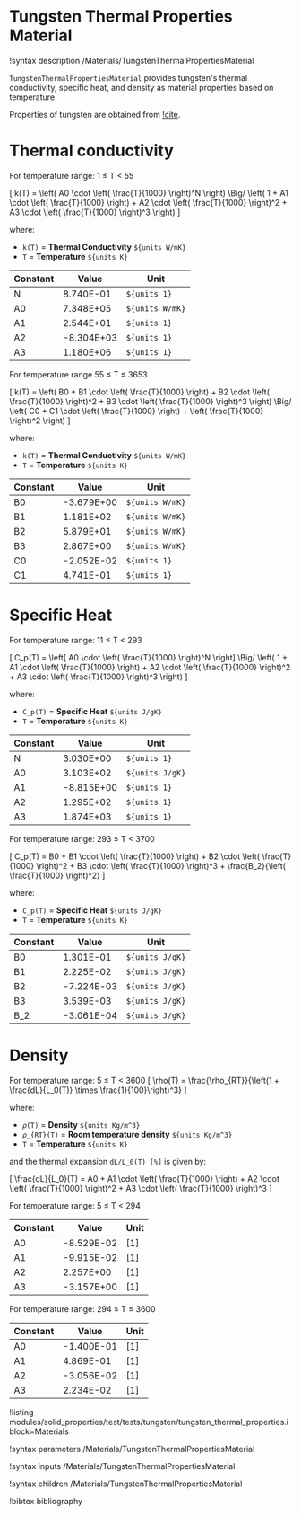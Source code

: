 # Tungsten Thermal Properties Material

!syntax description /Materials/TungstenThermalPropertiesMaterial

`TungstenThermalPropertiesMaterial` provides tungsten's thermal conductivity, specific heat, and density as material properties based on temperature

Properties of tungsten are obtained from [!cite](milner2024space).

# Thermal conductivity
For temperature range: 1 ≤ T < 55

\[
k(T) = \left( A0 \cdot \left( \frac{T}{1000} \right)^N \right)
\Big/
\left( 1 + A1 \cdot \left( \frac{T}{1000} \right) + A2 \cdot \left( \frac{T}{1000} \right)^2 + A3 \cdot \left( \frac{T}{1000} \right)^3 \right)
\]

where:

- `k(T)` = **Thermal Conductivity** `${units W/mK}`
- `T` = **Temperature** `${units K}`

| Constant | Value      | Unit                |
|----------|------------|---------------------|
| N        | 8.740E-01  | `${units 1}`        |
| A0       | 7.348E+05  | `${units W/mK}`     |
| A1       | 2.544E+01  | `${units 1}`        |
| A2       | -8.304E+03 | `${units 1}`        |
| A3       | 1.180E+06  | `${units 1}`        |

For temperature range 55 ≤ T ≤ 3653

\[
k(T) = \left( B0 + B1 \cdot \left( \frac{T}{1000} \right) + B2 \cdot \left( \frac{T}{1000} \right)^2 + B3 \cdot \left( \frac{T}{1000} \right)^3 \right)
\Big/
\left( C0 + C1 \cdot \left( \frac{T}{1000} \right) + \left( \frac{T}{1000} \right)^2 \right)
\]

where:

- `k(T)` = **Thermal Conductivity** `${units W/mK}`
- `T` = **Temperature** `${units K}`

| Constant | Value       | Unit                |
|----------|-------------|---------------------|
| B0       | -3.679E+00  | `${units W/mK}`     |
| B1       | 1.181E+02   | `${units W/mK}`     |
| B2       | 5.879E+01   | `${units W/mK}`     |
| B3       | 2.867E+00   | `${units W/mK}`     |
| C0       | -2.052E-02  | `${units 1}`        |
| C1       | 4.741E-01   | `${units 1}`        |

# Specific Heat
For temperature range: 11 ≤ T < 293

\[
C_p(T) = \left[ A0 \cdot \left( \frac{T}{1000} \right)^N \right]
\Big/
\left( 1 + A1 \cdot \left( \frac{T}{1000} \right) + A2 \cdot \left( \frac{T}{1000} \right)^2 + A3 \cdot \left( \frac{T}{1000} \right)^3 \right)
\]

where:

- `C_p(T)` = **Specific Heat** `${units J/gK}`
- `T` = **Temperature** `${units K}`

| Constant | Value      | Unit                |
|----------|------------|---------------------|
| N        | 3.030E+00  | `${units 1}`        |
| A0       | 3.103E+02  | `${units J/gK}`     |
| A1       | -8.815E+00 | `${units 1}`        |
| A2       | 1.295E+02  | `${units 1}`        |
| A3       | 1.874E+03  | `${units 1}`        |

For temperature range: 293 ≤ T < 3700

\[
C_p(T) = B0 + B1 \cdot \left( \frac{T}{1000} \right) + B2 \cdot \left( \frac{T}{1000} \right)^2 + B3 \cdot \left( \frac{T}{1000} \right)^3 + \frac{B\_2}{\left( \frac{T}{1000} \right)^2}
\]

where:
- `C_p(T)` = **Specific Heat** `${units J/gK}`
- `T` = **Temperature** `${units K}`

| Constant | Value       | Unit            |
|----------|-------------|-----------------|
| B0       | 1.301E-01   | `${units J/gK}` |
| B1       | 2.225E-02   | `${units J/gK}` |
| B2       | -7.224E-03  | `${units J/gK}` |
| B3       | 3.539E-03   | `${units J/gK}` |
| B_2      | -3.061E-04  | `${units J/gK}` |

# Density
For temperature range: 5 ≤ T < 3600
\[
\rho(T) = \frac{\rho_{RT}}{\left(1 + \frac{dL}{L_0(T)} \times \frac{1}{100}\right)^3}
\]

where:
- `𝜌(T)` = **Density** `${units Kg/m^3}`
- `𝜌_{RT}(T)` = **Room temperature density** `${units Kg/m^3}`
- `T` = **Temperature** `${units K}`

and the thermal expansion `dL/L_0(T) [%]` is given by:

\[
\frac{dL}{L_0}(T) = A0 + A1 \cdot \left( \frac{T}{1000} \right) + A2 \cdot \left( \frac{T}{1000} \right)^2 + A3 \cdot \left( \frac{T}{1000} \right)^3
\]

For temperature range: 5 ≤ T < 294

| Constant | Value      | Unit |
|----------|------------|------|
| A0       | -8.529E-02 | [1]  |
| A1       | -9.915E-02 | [1]  |
| A2       | 2.257E+00  | [1]  |
| A3       | -3.157E+00 | [1]  |

For temperature range: 294 ≤ T ≤ 3600

| Constant | Value      | Unit |
|----------|------------|------|
| A0       | -1.400E-01 | [1]  |
| A1       | 4.869E-01  | [1]  |
| A2       | -3.056E-02 | [1]  |
| A3       | 2.234E-02  | [1]  |

!listing modules/solid_properties/test/tests/tungsten/tungsten_thermal_properties.i block=Materials

!syntax parameters /Materials/TungstenThermalPropertiesMaterial

!syntax inputs /Materials/TungstenThermalPropertiesMaterial

!syntax children /Materials/TungstenThermalPropertiesMaterial

!bibtex bibliography
